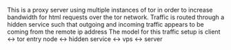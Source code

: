 This is a proxy server using multiple instances of tor in order to increase bandwidth for html requests over the tor network.
Traffic is routed through a hidden service such that outgoing and incoming traffic appears to be coming from the remote ip address
The model for this traffic setup is
client <-> tor entry node <-> hidden service <-> vps <-> server
